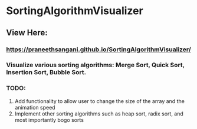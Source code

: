 # SortingAlgorithmVisualizer
## View Here: 
### https://praneethsangani.github.io/SortingAlgorithmVisualizer/

### Visualize various sorting algorithms: Merge Sort, Quick Sort, Insertion Sort, Bubble Sort. 

### TODO: 
1. Add functionality to allow user to change the size of the array and the animation speed
2. Implement other sorting algorithms such as heap sort, radix sort, and most importantly bogo sorts
